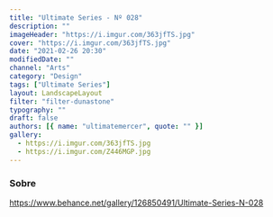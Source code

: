 ```yaml
---
title: "Ultimate Series - Nº 028"
description: ""
imageHeader: "https://i.imgur.com/363jfTS.jpg"
cover: "https://i.imgur.com/363jfTS.jpg"
date: "2021-02-26 20:30"
modifiedDate: ""
channel: "Arts"
category: "Design"
tags: ["Ultimate Series"]
layout: LandscapeLayout
filter: "filter-dunastone"
typography: ""
draft: false
authors: [{ name: "ultimatemercer", quote: "" }]
gallery:
  - https://i.imgur.com/363jfTS.jpg
  - https://i.imgur.com/Z446MGP.jpg
---
```


### Sobre

https://www.behance.net/gallery/126850491/Ultimate-Series-N-028
